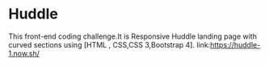 # Huddle
This front-end coding challenge.It is Responsive Huddle landing page with curved sections using [HTML , CSS,CSS 3,Bootstrap 4].
 link:https://huddle-1.now.sh/
